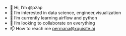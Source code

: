 - 👋 Hi, I’m @pzap
- 👀 I’m interested in data science, engineer,visualization
- 🌱 I’m currently learning airflow and python
- 💞️ I’m looking to collaborate on everything
- 📫 How to reach me permana@xquisite.ai

<!---
pzap/pzap is a ✨ special ✨ repository because its `README.md` (this file) appears on your GitHub profile.
You can click the Preview link to take a look at your changes.
--->
